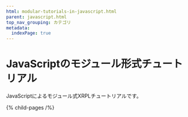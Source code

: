 ```yaml
---
html: modular-tutorials-in-javascript.html
parent: javascript.html
top_nav_grouping: カテゴリ
metadata:
  indexPage: true
---
```

# JavaScriptのモジュール形式チュートリアル

JavaScriptによるモジュール式XRPLチュートリアルです。

{% child-pages /%}
